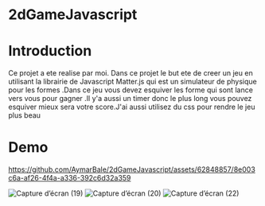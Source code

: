 # 2dGameJavascript

<h1>Introduction</h1>

<p> Ce projet a ete realise par moi. Dans ce projet le but ete de creer un jeu en utilisant la librairie de Javascript Matter.js qui est un simulateur de physique pour les formes .Dans ce jeu vous devez esquiver les forme qui sont lance vers vous pour gagner .Il y'a aussi un timer donc le plus long vous pouvez esquiver mieux sera votre score.J'ai aussi utilisez du css pour rendre le jeu plus beau</p>

<h1>Demo</h1>



https://github.com/AymarBale/2dGameJavascript/assets/62848857/8e003c6a-af26-4f4a-a336-392c6d32a359

![Capture d’écran (19)](https://github.com/AymarBale/2dGameJavascript/assets/62848857/ecef5ef2-4871-494b-bf28-093ddd820421)
![Capture d’écran (20)](https://github.com/AymarBale/2dGameJavascript/assets/62848857/7625964b-3a6e-4551-8240-ea9607aedb0c)
![Capture d’écran (22)](https://github.com/AymarBale/2dGameJavascript/assets/62848857/946c9d88-a1e8-4a5b-aed1-7f7f4eecf21b)
